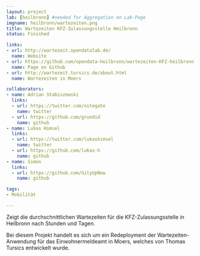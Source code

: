 ```yaml
---
layout: project
lab: [heilbronn] #needed for Aggregation on Lab-Page
imgname: heilbronn/wartezeiten.png
title: Wartezeiten KFZ-Zulassungsstelle Heilbronn
status: Finished

links:
- url: http://wartezeit.opendatalab.de/
  name: Website
- url: https://github.com/opendata-heilbronn/wartezeiten-KFZ-heilbronn
  name: Page on Github
- url: http://wartezeit.tursics.de/about.html
  name: Wartezeiten in Moers

collaborators:
- name: Adrian Stabiszewski
  links:
  - url: https://twitter.com/nitegate
    name: twitter
  - url: https://github.com/grundid
    name: github
- name: Lukas Himsel
  links:
  - url: https://twitter.com/lukashimsel
    name: twitter
  - url: https://github.com/lukas-h
    name: github
- name: Simon
  links:
  - url: https://github.com/GityUpNow
    name: github

tags:
- Mobilität

---
```


Zeigt die durchschnittlichen Wartezeiten für die KFZ-Zulassungsstelle in Heilbronn nach Stunden und Tagen.

Bei diesem Projekt handelt es sich um ein Redeployment der Wartezeiten-Anwendung für das Einwohnermeldeamt in Moers, welches von Thomas Tursics entwickelt wurde.
